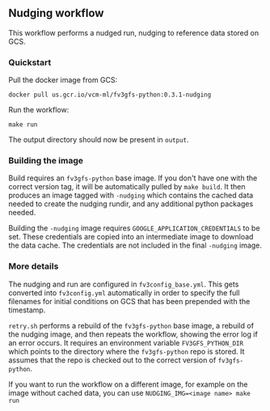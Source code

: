 ## Nudging workflow

This workflow performs a nudged run, nudging to reference data stored on GCS.

### Quickstart

Pull the docker image from GCS:

    docker pull us.gcr.io/vcm-ml/fv3gfs-python:0.3.1-nudging

Run the workflow:

    make run

The output directory should now be present in `output`.

### Building the image

Build requires an `fv3gfs-python` base image. If you don't have one with the
correct version tag, it will be automatically pulled by `make build`. It then produces an image
tagged with `-nudging` which contains the cached data needed to create the nudging rundir,
and any additional python packages needed.

Building the `-nudging` image requires `GOOGLE_APPLICATION_CREDENTIALS` to be set.
These credentials are copied into an intermediate image to download the data cache.
The credentials are not included in the final `-nudging` image.

### More details

The nudging and run are configured in `fv3config_base.yml`. This gets converted into
`fv3config.yml` automatically in order to specify the full filenames for initial
conditions on GCS that has been prepended with the timestamp.

`retry.sh` performs a rebuild of the `fv3gfs-python` base image, a rebuild of the
nudging image, and then repeats the workflow, showing the error log if an error
occurs. It requires an environment variable `FV3GFS_PYTHON_DIR` which points to
the directory where the `fv3gfs-python` repo is stored. It assumes that the repo is
checked out to the correct version of `fv3gfs-python`.

If you want to run the workflow on a different image, for example on the image
without cached data, you can use `NUDGING_IMG=<image name> make run`
